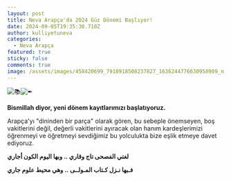 ```yaml
---
layout: post
title: Neva Arapça'da 2024 Güz Dönemi Başlıyor!
date: 2024-09-05T19:35:30.710Z
author: kulliyetuneva
categories:
  - Neva Arapça
featured: true
sticky: false
comments: true
image: /assets/images/458420699_7918918508237827_1636244776630958909_n.jpg
---
```

![📚](https://static.xx.fbcdn.net/images/emoji.php/v9/te8/2/16/1f4da.png)![✒](https://static.xx.fbcdn.net/images/emoji.php/v9/td0/2/16/2712.png)

**Bismillah diyor, yeni dönem kayıtlarımızı başlatıyoruz.**

Arapça'yı "dininden bir parça" olarak gören, bu sebeple önemseyen, boş vakitlerini değil, değerli vakitlerini ayıracak olan hanım kardeşlerimizi öğrenmeyi ve öğretmeyi sevdiğimiz bu yolculukta bize eşlik etmeye davet ediyoruz.

**لغتي الفصحى تاج وقاري .. وبها اليوم الكون أجاري**

**فـبها نـزل كـتاب المـولــى .. وهي محيط علوم جاري**

[](https://www.facebook.com/hashtag/%D8%A7%D9%84%D9%84%D8%BA%D8%A9_%D8%A7%D9%84%D8%B9%D8%B1%D8%A8%D9%8A%D8%A9?__eep__=6&__cft__[0]=AZUsMye0zt-jLo6zOATtNP6wd5hg0YCrn03xdNFLWZByiSWEt9ZVUcx4VNxK6WY-4wrdkiinRBjLmh62xDvAiummeUNny28-NKmhwZk2eoigrKOrSsl010hjNHSDHO7TXWEbaLGiqPMaumqqnvEoTDHioQm8NP_BpnyQ15FxLPIOig&__tn__=*NK-R)